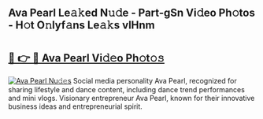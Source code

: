 ## Ava Pearl Le𝚊𝚔ed N𝚞𝚍e - Part-gSn Vi𝚍eo Ph𝚘tos - H𝚘t O𝚗lyf𝚊ns Le𝚊𝚔s vlHnm

# <h2><a href="http://hf0jbv.feru.top/?c=Ava+Pearl">🔗 👉 🔴 Ava Pearl Vi𝚍𝚎o Ph𝚘t𝚘𝚜</a></h2>

[![Ava Pearl Nu𝚍𝚎s](https://i.imgur.com/0TWrTi3.gif)](http://hf0jbv.feru.top/?c=Ava+Pearl)
Social media personality Ava Pearl, recognized for sharing lifestyle and dance content, including dance trend performances and mini vlogs. Visionary entrepreneur Ava Pearl, known for their innovative business ideas and entrepreneurial spirit. 
